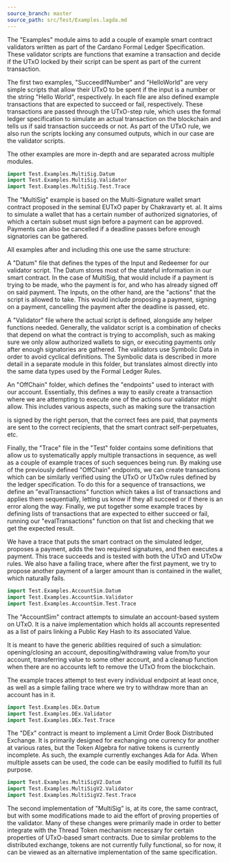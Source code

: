 ```yaml
---
source_branch: master
source_path: src/Test/Examples.lagda.md
---
```


The "Examples" module aims to add a couple of example smart contract
validators written as part of the Cardano Formal Ledger Specification.
These validator scripts are functions that examine a transaction and decide
if the UTxO locked by their script can be spent as part of the current
transaction. 

<!--
```agda
{-# OPTIONS --safe #-}
module Test.Examples where

import Test.Examples.SucceedIfNumber
import Test.Examples.HelloWorld
```
-->

The first two examples, "SucceedIfNumber" and "HelloWorld" are very simple
scripts that allow their UTxO to be spent if the input is a number or
the string "Hello World", respectively. In each file are also defined
example transactions that are expected to succeed or fail, respectively.
These transactions are passed through the UTxO-step rule, which uses the
formal ledger specification to simulate an actual transaction on the
blockchain and tells us if said transaction succeeds or not. As part
of the UTxO rule, we also run the scripts locking any consumed outputs,
which in our case are the validator scripts.

The other examples are more in-depth and are separated across
multiple modules. 

```agda
import Test.Examples.MultiSig.Datum
import Test.Examples.MultiSig.Validator
import Test.Examples.MultiSig.Test.Trace
```

The "MultiSig" example is based on the Multi-Signature wallet smart
contract proposed in the seminal EUTxO paper by Chakravarty et. al.
It aims to simulate a wallet that has a certain number of authorized
signatories, of which a certain subset must sign before a payment
can be approved. Payments can also be cancelled if a deadline passes
before enough signatories can be gathered.

All examples after and including this one use the same structure:

A "Datum" file that defines the types of the Input and Redeemer for
our validator script. The Datum stores most of the stateful information
in our smart contract. In the case of MultiSig, that would include
if a payment is trying to be made, who the payment is for, and
who has already signed off on said payment. The Inputs, on the other hand,
are the "actions" that the script is allowed to take. This would include
proposing a payment, signing on a payment, cancelling the payment after
the deadline is passed, etc.

A "Validator" file where the actual script is defined, alongside any
helper functions needed. Generally, the validator script is a combination
of checks that depend on what the contract is trying to accomplish, such
as making sure we only allow authorized wallets to sign, or executing
payments only after enough signatories are gathered. The validators
use Symbolic Data in order to avoid cyclical definitions. The Symbolic
data is described in more detail in a separate module in this folder,
but translates almost directly into the same data types used by the
Formal Ledger Rules.

An "OffChain" folder, which defines the "endpoints" used to interact with
our account. Essentially, this defines a way to easily create a transaction
where we are attempting to execute one of the actions our validator
might allow. This includes various aspects, such as making sure the transaction 

is signed by the right person, that the correct fees are paid, that payments
are sent to the correct recipients, that the smart contract self-perpetuates, etc.

Finally, the "Trace" file in the "Test" folder contains some definitions that
allow us to systematically apply multiple transactions in sequence, as well
as a couple of example traces of such sequences being run. By making use
of the previously defined "OffChain" endpoints, we can create transactions
which can be similarly verified using the UTxO or UTxOw rules defined by
the ledger specification. To do this for a sequence of transactions, we
define an "evalTransactions" function which takes a list of transactions
and applies them sequentially, letting us know if they all succeed or
if there is an error along the way. Finally, we put together some example
traces by defining lists of transactions that are expected to either
succeed or fail, running our "evalTransactions" function on that list
and checking that we get the expected result.

We have a trace that puts the smart contract on the simulated ledger,
proposes a payment, adds the two required signatures, and then executes
a payment. This trace succeeds and is tested with both the UTxO and UTxOw
rules. We also have a failing trace, where after the first payment, we try
to propose another payment of a larger amount than is contained in the wallet,
which naturally fails.
 
```agda
import Test.Examples.AccountSim.Datum
import Test.Examples.AccountSim.Validator
import Test.Examples.AccountSim.Test.Trace
```

The "AccountSim" contract attempts to simulate an account-based system
on UTxO. It is a naive implementation which holds all accounts represented
as a list of pairs linking a Public Key Hash to its associated Value.

It is meant to have the generic abilities required of such a simulation:
opening/closing an account, depositing/withdrawing value from/to your account,
transferring value to some other account, and a cleanup function when there
are no accounts left to remove the UTxO from the blockchain.

The example traces attempt to test every individual endpoint at least once,
as well as a simple failing trace where we try to withdraw more than an
account has in it.


```agda
import Test.Examples.DEx.Datum
import Test.Examples.DEx.Validator
import Test.Examples.DEx.Test.Trace
```

The "DEx" contract is meant to implement a Limit Order Book
Distributed Exchange. It is primarily designed for exchanging
one currency for another at various rates, but the Token Algebra
for native tokens is currently incomplete. As such, the example
currently exchanges Ada for Ada. When multiple assets can be used,
the code can be easily modified to fulfill its full purpose.


```agda
import Test.Examples.MultiSigV2.Datum
import Test.Examples.MultiSigV2.Validator
import Test.Examples.MultiSigV2.Test.Trace
```

The second implementation of "MultiSig" is, at its core, the same
contract, but with some modifications made to aid the effort of
proving properties of the validator. Many of these changes were
primarily made in order to better integrate with the Thread Token
mechanism necessary for certain properties of UTxO-based smart
contracts. Due to similar problems to the distributed exchange,
tokens are not currently fully functional, so for now, it can
be viewed as an alternative implementation of the same specification.
